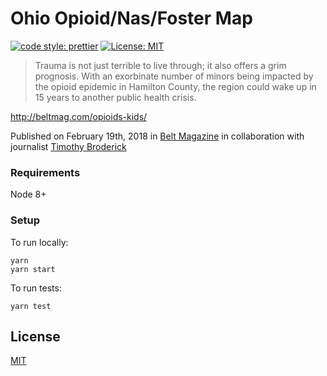 # Ohio Opioid/Nas/Foster Map
[![code style: prettier](https://img.shields.io/badge/code_style-prettier-ff69b4.svg?style=flat-square)](https://github.com/prettier/prettier)
[![License: MIT](https://img.shields.io/badge/License-MIT-yellow.svg)](https://opensource.org/licenses/MIT)

> Trauma is not just terrible to live through; it also offers a grim prognosis. With an exorbinate number of minors being impacted by the opioid epidemic in Hamilton County, the region could wake up in 15 years to another public health crisis.

http://beltmag.com/opioids-kids/

Published on February 19th, 2018 in [Belt Magazine](http://beltmag.com/) in collaboration with journalist [Timothy Broderick](http://www.timmybroderick.com/)

### Requirements

Node 8+

### Setup
To run locally:
```
yarn
yarn start
```

To run tests:
```
yarn test
```

## License
[MIT](LICENSE.md)
